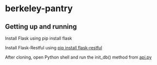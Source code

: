 # berkeley-pantry

## Getting up and running
Install Flask using pip install flask

Install Flask-Restful using [pip install flask-restful](https://flask-restful.readthedocs.io/en/latest/installation.html)

After cloning, open Python shell and run the init_db() method from [api.py](https://github.com/thedanielzhang/berkeley-pantry/blob/master/api.py)


